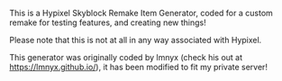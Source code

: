 This is a Hypixel Skyblock Remake Item Generator, coded for a custom remake for testing features, and creating new things!

Please note that this is not at all in any way associated with Hypixel.

This generator was originally coded by lmnyx (check his out at https://lmnyx.github.io/), it has been modified to fit my private server!
